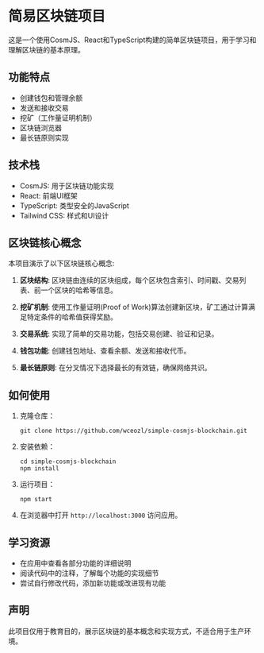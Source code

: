 # 简易区块链项目

这是一个使用CosmJS、React和TypeScript构建的简单区块链项目，用于学习和理解区块链的基本原理。

## 功能特点

- 创建钱包和管理余额
- 发送和接收交易
- 挖矿（工作量证明机制）
- 区块链浏览器
- 最长链原则实现

## 技术栈

- CosmJS: 用于区块链功能实现
- React: 前端UI框架
- TypeScript: 类型安全的JavaScript
- Tailwind CSS: 样式和UI设计

## 区块链核心概念

本项目演示了以下区块链核心概念:

1. **区块结构**: 区块链由连续的区块组成，每个区块包含索引、时间戳、交易列表、前一个区块的哈希等信息。

2. **挖矿机制**: 使用工作量证明(Proof of Work)算法创建新区块，矿工通过计算满足特定条件的哈希值获得奖励。

3. **交易系统**: 实现了简单的交易功能，包括交易创建、验证和记录。

4. **钱包功能**: 创建钱包地址、查看余额、发送和接收代币。

5. **最长链原则**: 在分叉情况下选择最长的有效链，确保网络共识。

## 如何使用

1. 克隆仓库：
   ```
   git clone https://github.com/wceozl/simple-cosmjs-blockchain.git
   ```

2. 安装依赖：
   ```
   cd simple-cosmjs-blockchain
   npm install
   ```

3. 运行项目：
   ```
   npm start
   ```

4. 在浏览器中打开 `http://localhost:3000` 访问应用。

## 学习资源

- 在应用中查看各部分功能的详细说明
- 阅读代码中的注释，了解每个功能的实现细节
- 尝试自行修改代码，添加新功能或改进现有功能

## 声明

此项目仅用于教育目的，展示区块链的基本概念和实现方式，不适合用于生产环境。